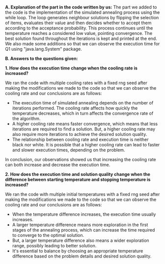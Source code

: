 **A\. Explanation of the part in the code written by us:**
The part we added to the code is the implementation of the simulated annealing
process using the while loop. The loop generates neighbour solutions by flipping
the selection of items, evaluates their value and then decides whether
to accept them according to the acceptance probability. This process
continues until the temperature reaches a considered low value, pointing
convergence. The best solution found throughout the iterations is kept
and printed at the end. We also made some additions so that we can
observe the execution time for Q1 using "java.lang.System" package.

**B\. Answers to the questions given:**

**1\. How does the execution time change when the cooling rate is
increased?**

We ran the code with multiple cooling rates with a fixed rng seed after
making the modifications we made to the code so that we can observe the
cooling rate and our conclusions are as follows:

 - The execution time of simulated annealing depends on the number of
iterations performed. The cooling rate affects how quickly the
temperature decreases, which in turn affects the convergence rate of the
algorithm.  
- A higher cooling rate means faster convergence, which
means that less iterations are required to find a solution. But, a
higher cooling rate may also require more iterations to achieve the
desired solution quality.  
- The relationship between cooling rate and
execution time is neither black nor white. It is possible that a higher
cooling rate can lead to faster and slower execution times, depending on
the problem.

In conclusion, our observations showed us that increasing the cooling
rate can both increase and decrease the execution time.

**2\. How does the execution time and solution quality change when the
difference between starting temperature and stopping temperature is
increased?**

We ran the code with multiple initial temperatures with a fixed rng seed
after making the modifications we made to the code so that we can
observe the cooling rate and our conclusions are as follows:

 - When the temperature difference increases, the execution time usually
increases.  
- A larger temperature difference means more exploration in
the first stages of the annealing process, which can increase the time
required to converge to the optimal solution.  
- But, a larger temperature difference also means a wider exploration range, possibly
leading to better solution.  
- It's essential to balance by choosing an
appropriate temperature difference based on the problem details and
desired solution quality.
